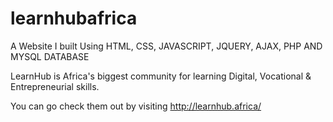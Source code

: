 # learnhubafrica

A Website I built Using HTML, CSS, JAVASCRIPT, JQUERY, AJAX, PHP AND MYSQL DATABASE


LearnHub is Africa's biggest community for learning Digital, Vocational & Entrepreneurial skills.


You can go check them out by visiting http://learnhub.africa/
